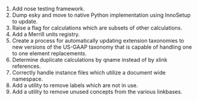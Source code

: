 1. Add nose testing framework.
3. Dump esky and move to native Python implementation using InnoSetup to update.
4. Raise a flag for calculations which are subsets of other calculations.
5. Add a Merrill units registry.
6. Create a process for automatically updating extension taxonomies to new versions of the US-GAAP taxonomy that is capable of handling one to one element replacements.
7. Determine duplicate calculations by qname instead of by xlink references.
8. Correctly handle instance files which utilize a document wide namespace.
9. Add a utility to remove labels which are not in use.
10. Add a utility to remove unused concepts from the various linkbases.